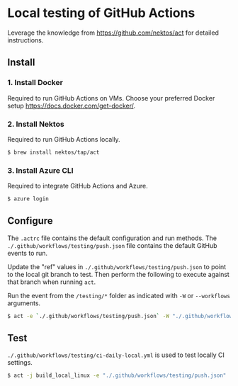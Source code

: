 # Local testing of GitHub Actions
Leverage the knowledge from https://github.com/nektos/act for detailed instructions.

## Install
### 1. Install Docker
Required to run GitHub Actions on VMs. Choose your preferred Docker setup https://docs.docker.com/get-docker/.

### 2. Install Nektos
Required to run GitHub Actions locally. 

```bash
$ brew install nektos/tap/act
```

### 3. Install Azure CLI
Required to integrate GitHub Actions and Azure.

```bash
$ azure login
```

## Configure
The `.actrc` file contains the default configuration and run methods. The `./.github/workflows/testing/push.json` file contains the default GitHub events to run.

Update the "ref" values in `./.github/workflows/testing/push.json` to point to the local git branch to test.  Then perform the following to execute against that branch when running `act`.

Run the event from the `/testing/*` folder as indicated with `-W` or `--workflows` arguments.

```bash
$ act -e `./.github/workflows/testing/push.json` -W "./.github/workflows/testing/"
```

## Test
`./.github/workflows/testing/ci-daily-local.yml` is used to test locally CI settings.

```bash
$ act -j build_local_linux -e "./.github/workflows/testing/push.json"  -W "./.github/workflows/testing/"
```